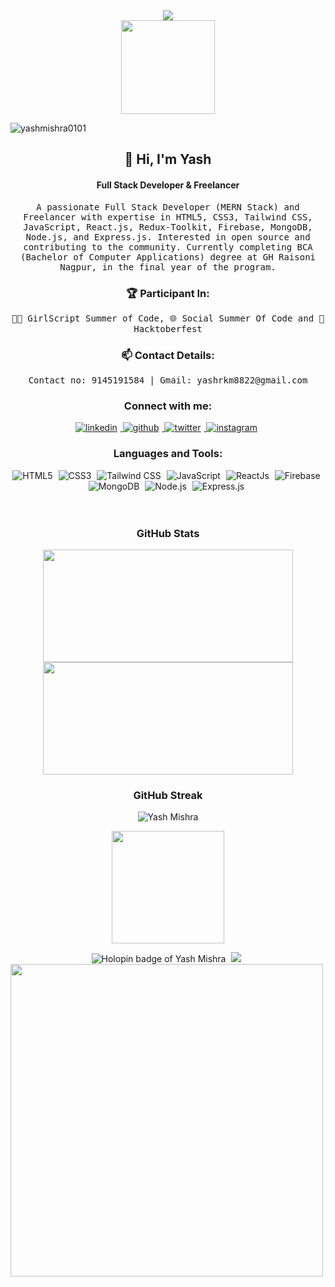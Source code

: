  <div align="center">
  <img src="https://readme-typing-svg.herokuapp.com?color=%236FDA44&size=32&center=true&vCenter=true&width=600&height=50&lines=Hi+👋,+I'm+Yash+Mishra;Full+Stack+Developer+From+India"/>
</div>

<div align="center">
  <img height="150" src="https://raw.githubusercontent.com/TheDudeThatCode/TheDudeThatCode/master/Assets/Developer.gif"/>
</div>

<p align="left"> 
  <img src="https://komarev.com/ghpvc/?username=yashmishra0101&label=Profile%20views&color=0e75b6&style=flat" alt="yashmishra0101" /> 
</p>

<div>
   <h2 align="center">👋 Hi, I'm Yash</h2>
   <h4 align="center">Full Stack Developer & Freelancer</h4>
</div>

<p align="center">
  <samp>A passionate Full Stack Developer (MERN Stack) and Freelancer with expertise in HTML5, CSS3, Tailwind CSS, JavaScript, React.js, Redux-Toolkit, Firebase, MongoDB, Node.js, and Express.js. Interested in open source and contributing to the community. Currently completing BCA (Bachelor of Computer Applications) degree at GH Raisoni Nagpur, in the final year of the program.</samp>
</p>


<h3 align="center">🏆 Participant In:</h3>
<p align="center">
  <samp>👩‍💻 GirlScript Summer of Code, 🌐 Social Summer Of Code and 🎃 Hacktoberfest</samp>
</p>

<h3 align="center">📫 Contact Details:</h3>
<p align="center">
  <samp>Contact no: 9145191584 | Gmail: yashrkm8822@gmail.com</samp>
</p>

<div align="center">
  <h3>Connect with me:</h3>
  <a href="https://www.linkedin.com/in/yash-mishra-356280223" target="_blank">
    <img src="https://img.shields.io/badge/linkedin-%231E77B5.svg?&style=for-the-badge&logo=linkedin&logoColor=white" alt="linkedin" style="margin-right: 5px;" />
  </a>
  <a href="https://github.com/YashMishra0101" target="_blank">
    <img src="https://img.shields.io/badge/github-%2324292e.svg?&style=for-the-badge&logo=github&logoColor=white" alt="github" style="margin-right: 5px;" />
  </a>   
  <a href="https://twitter.com/YashRKMishra1?t=xad8RjWcodLC0uMjt9LM7A&s=09" target="_blank">
    <img src="https://img.shields.io/badge/twitter-%2300acee.svg?&style=for-the-badge&logo=twitter&logoColor=white" alt="twitter" style="margin-right: 5px;" />
  </a>
  <a href="https://www.instagram.com/yash_rk_mishra/" target="_blank">
    <img src="https://img.shields.io/badge/instagram-%23000000.svg?&style=for-the-badge&logo=instagram&logoColor=white" alt="instagram" style="margin-right: 5px;" />
  </a>  
</div>  

<h3 align="center">Languages and Tools:</h3>
<div align="center">
  <img alt="HTML5" src="https://img.shields.io/badge/html5-%23E34F26.svg?&style=for-the-badge&logo=html5&logoColor=white" style="margin-right: 5px;" />
  <img alt="CSS3" src="https://img.shields.io/badge/css3-%231572B6.svg?&style=for-the-badge&logo=css3&logoColor=white" style="margin-right: 5px;" />
  <img alt="Tailwind CSS" src="https://img.shields.io/badge/tailwindcss-%23323330.svg?&style=for-the-badge&logo=tailwind-css&logoColor=%23F7DF1E" style="margin-right: 5px;" />
  <img alt="JavaScript" src="https://img.shields.io/badge/javascript-%23323330.svg?&style=for-the-badge&logo=javascript&logoColor=%23F7DF1E" style="margin-right: 5px;" />
  <img alt="ReactJs" src="https://img.shields.io/badge/React-20232A?style=for-the-badge&logo=react&logoColor=61DAFB" style="margin-right: 5px;" />
  <img alt="Firebase" src="https://img.shields.io/badge/firebase-ffca28?style=for-the-badge&logo=firebase&logoColor=black" style="margin-right: 5px;" />
  <img alt="MongoDB" src="https://img.shields.io/badge/MongoDB-47A248?style=for-the-badge&logo=mongodb&logoColor=white" style="margin-right: 5px;" />
  <img alt="Node.js" src="https://img.shields.io/badge/Node.js-43853D?style=for-the-badge&logo=node.js&logoColor=white" style="margin-right: 5px;" />
  <img alt="Express.js" src="https://img.shields.io/badge/Express.js-404D59?style=for-the-badge" style="margin-right: 5px;" />
</div>

<br>
<br>

<h3 align="center">GitHub Stats</h3>

<div align="center">
  <a href="https://github.com/YashMishra0101">
    <img height="180em" width="400em" src="https://github-readme-stats-eight-theta.vercel.app/api?username=yashmishra0101&show_icons=true&theme=algolia&include_all_commits=true&count_private=true"/>
    <img height="180em" width="400em" src="https://github-readme-stats-eight-theta.vercel.app/api/top-langs/?username=yashmishra0101&layout=compact&langs_count=8&theme=algolia"/>
  </a>
</div> 

<h3 align="center">GitHub Streak</h3>

<div align="center">
  <img align="center" src="https://github-readme-streak-stats.herokuapp.com/?user=yashmishra0101&stroke=facc15&background=000000&ring=22c55e&fire=22c55e&currStreakNum=facc15&currStreakLabel=22c55e&sideNums=facc15&sideLabels=facc15&dates=facc15&hide_border=true"  alt="Yash Mishra"/>
</div>

<p align="center">
  <img align="center" src="http://github-profile-summary-cards.vercel.app/api/cards/profile-details?username=yashmishra0101&theme=2077" height="180em" />
</p>

<div align="center">
  <img src="https://holopin.me/yashmishra0101?user=https://holopin.io/@yashmishra0101" alt="Holopin badge of Yash Mishra" style="margin-right: 5px;" />
  <img src="https://media.licdn.com/dms/image/D5622AQHKLZpzfxqfSg/feedshare-shrink_2048_1536/0/1684676363286?e=1718841600&v=beta&t=hSZ7kSl5B75qeXR4UP7KwTltkEJ3_kshHjBp14xhYRs" style="margin-right: 5px;" />
  <img width="500em" src="https://media.licdn.com/dms/image/D5622AQE8RVBQnoGi4Q/feedshare-shrink_1280/0/1684674716032?e=1718841600&v=beta&t=CCnkBSt3kdC6AV_7_BOahhVjA_3_eusY6GuLTA1kJ0g" style="margin-right: 5px;" />
</div>
